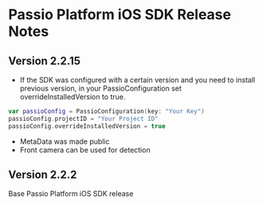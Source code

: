 # Passio Platform iOS SDK Release Notes

## Version 2.2.15

* If the SDK was configured with a certain version and you need to install previous version, in your  PassioConfiguration set overrideInstalledVersion to true.

```swift
var passioConfig = PassioConfiguration(key: "Your Key")
passioConfig.projectID = "Your Project ID"
passioConfig.overrideInstalledVersion = true
```
* MetaData was made public
* Front camera can be used for detection


## Version  2.2.2

Base Passio Platform iOS SDK release
